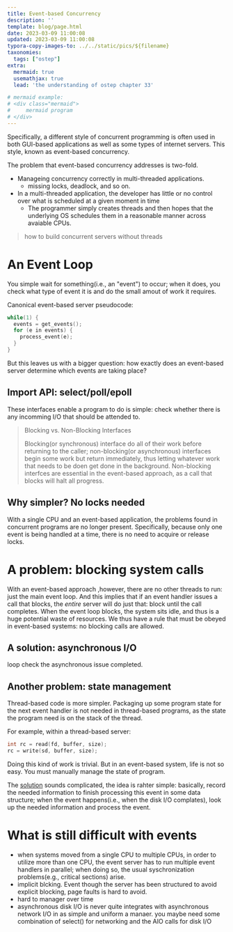 ```yaml
---
title: Event-based Concurrency
description: ''
template: blog/page.html
date: 2023-03-09 11:00:08
updated: 2023-03-09 11:00:08
typora-copy-images-to: ../../static/pics/${filename}
taxonomies:
  tags: ["ostep"]
extra:
  mermaid: true
  usemathjax: true
  lead: 'the understanding of ostep chapter 33'

# mermaid example: 
# <div class="mermaid">
#     mermaid program
# </div>
---
```


Specifically, a different style of concurrent programming is often used in both GUI-based applications as well as some types of internet servers. This style, known as event-based concurrency.

The problem that event-based concurrency addresses is two-fold.
- Manageing concurrency correctly in multi-threaded applications.
  - missing locks, deadlock, and so on.
- In a multi-threaded application, the developer has little or no control over what is scheduled at a given moment in time
  - The programmer simply creates threads and then hopes that the underlying OS schedules them in a reasonable manner across avaiable CPUs.

> how to build concurrent servers without threads

# An Event Loop
You simple wait for something(i.e., an "event") to occur; when it does, you check what type of event it is and do the small amout of work it requires.

Canonical event-based server pseudocode:
```cpp
while(1) {
  events = get_events();
  for (e in events) {
    process_event(e);
  }
}
```

But this leaves us with a bigger question: how exactly does an event-based server determine which events are taking place?
## Import API: select/poll/epoll

These interfaces enable a program to do is simple: check whether there is any incomming I/O that should be attended to.

> Blocking vs. Non-Blocking Interfaces
>
> Blocking(or synchronous) interface do all of their work before returning to the caller; non-blocking(or asynchronous) interfaces begin some work but return immediately, thus letting whatever work that needs to be doen get done in the background.
> Non-blocking interfces are essential in the event-based approach, as a call that blocks will halt all progress.


## Why simpler? No locks needed
With a single CPU and an event-based application, the problems found in concurrent programs are no longer present. Specifically, because only one event is being handled at a time, there is no need to acquire or release locks.

# A problem: blocking system calls
With an event-based approach ,however, there are no other threads to run: just the main event loop. And this implies that if an event handler issues a call that blocks, the *entire* server will do just that: block until the call completes. When the event loop blocks, the system sits idle, and thus is a huge potential waste of resources. We thus have a rule that must be obeyed in event-based systems: no blocking calls are allowed.

## A solution: asynchronous I/O
loop check the asynchronous issue completed.

## Another problem: state management
Thread-based code is more simpler. Packaging up some program state for the next event handler is not needed in thread-based programs, as the state the program need is on the stack of the thread.

For example, within a thread-based server:
```cpp
int rc = read(fd, buffer, size);
rc = write(sd, buffer, size);
```
Doing this kind of work is trivial. But in an event-based system, life is not so easy. You must manually manage the state of program.

The [solution](https://web.eecs.umich.edu/~mosharaf/Readings/Fibers-Coop-Tasks.pdf) sounds complicated, the idea is rahter simple: basically, record the needed information to finish processing this event in some data structure; when the event happens(i.e., when the disk I/O complates), look up the needed information and process the event.

# What is still difficult with events
- when systems moved from a single CPU to multiple CPUs, in order to utilize more than one CPU, the event server has to run multiple event handlers in parallel; when doing so, the usual syschronization problems(e.g., critical sections) arise.
- implicit blcking. Event though the server has been structured to avoid explicit blocking, page faults is hard to avoid.
- hard to manager over time
- asynchronous disk I/O is never quite integrates with asynchronous network I/O in as simple and uniform a manaer. you maybe need some combination of select() for networking and the AIO calls for disk I/O